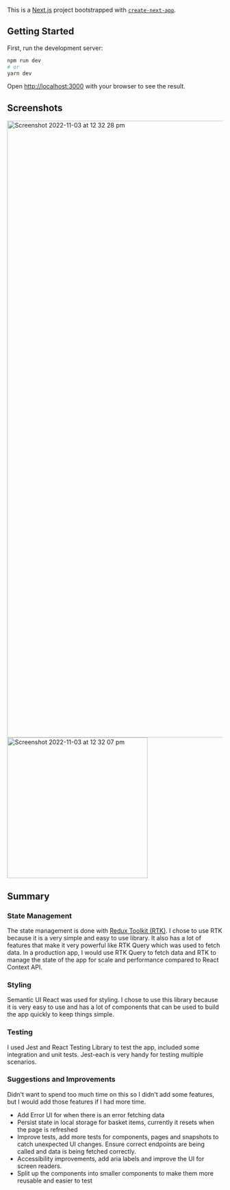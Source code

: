 This is a [Next.js](https://nextjs.org/) project bootstrapped with [`create-next-app`](https://github.com/vercel/next.js/tree/canary/packages/create-next-app).

## Getting Started

First, run the development server:

```bash
npm run dev
# or
yarn dev
```

Open [http://localhost:3000](http://localhost:3000) with your browser to see the result.

## Screenshots
<img width="1439" alt="Screenshot 2022-11-03 at 12 32 28 pm" src="https://user-images.githubusercontent.com/40142093/199721466-2371f234-a13f-4147-a5e4-d75c4b1293c3.png">
<img width="328" alt="Screenshot 2022-11-03 at 12 32 07 pm" src="https://user-images.githubusercontent.com/40142093/199721476-edb61705-3e9a-4a09-bf31-83185812bd97.png">


## Summary

### State Management

The state management is done with [Redux Toolkit (RTK)](https://redux-toolkit.js.org/).
I chose to use RTK because it is a very simple and easy to use library. It also has a lot of features that make it very powerful like RTK Query which was used to fetch data.
In a production app, I would use RTK Query to fetch data and RTK to manage the state of the app for scale and performance compared to React Context API.

### Styling

Semantic UI React was used for styling. I chose to use this library because it is very easy to use and has a lot of components that can be used to build the app quickly to keep things simple.

### Testing

I used Jest and React Testing Library to test the app, included some integration and unit tests. Jest-each is very handy for testing multiple scenarios.

### Suggestions and Improvements

Didn't want to spend too much time on this so I didn't add some features, but I would add those features if I had more time.

- Add Error UI for when there is an error fetching data
- Persist state in local storage for basket items, currently it resets when the page is refreshed
- Improve tests, add more tests for components, pages and snapshots to catch unexpected UI changes. Ensure correct endpoints are being called and data is being fetched correctly.
- Accessibility improvements, add aria labels and improve the UI for screen readers.
- Split up the components into smaller components to make them more reusable and easier to test
